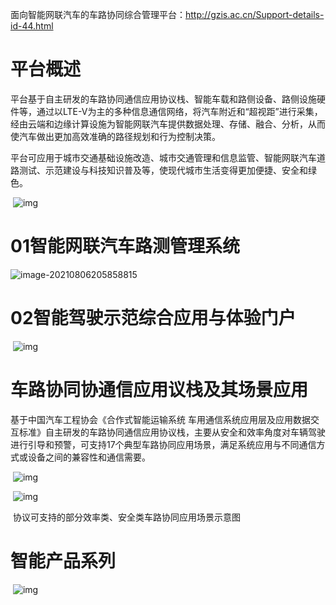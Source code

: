 面向智能网联汽车的车路协同综合管理平台：http://gzis.ac.cn/Support-details-id-44.html

# 平台概述

平台基于自主研发的车路协同通信应用协议栈、智能车载和路侧设备、路侧设施硬件等，通过以LTE-V为主的多种信息通信网络，将汽车附近和“超视距”进行采集，经由云端和边缘计算设施为智能网联汽车提供数据处理、存储、融合、分析，从而使汽车做出更加高效准确的路径规划和行为控制决策。

平台可应用于城市交通基础设施改造、城市交通管理和信息监管、智能网联汽车道路测试、示范建设与科技知识普及等，使现代城市生活变得更加便捷、安全和绿色。 

​	![img](http://gzis.ac.cn/Data/attached/image/20200219/20200219115423_57384.gif)

# 01智能网联汽车路测管理系统

![image-20210806205858815](https://gitee.com/er-huomeng/l-img/raw/master/img/image-20210806205858815.png)

# 02智能驾驶示范综合应用与体验门户 

​	![img](https://gitee.com/er-huomeng/l-img/raw/master/img/20200220215048_26504.gif)



# 车路协同协通信应用议栈及其场景应用


基于中国汽车工程协会《合作式智能运输系统  车用通信系统应用层及应用数据交互标准》自主研发的车路协同通信应用协议栈，主要从安全和效率角度对车辆驾驶进行引导和预警，可支持17个典型车路协同应用场景，满足系统应用与不同通信方式或设备之间的兼容性和通信需要。 

​	![img](https://gitee.com/er-huomeng/l-img/raw/master/img/20200219115816_53294.gif) 

​	 ![img](https://gitee.com/er-huomeng/l-img/raw/master/img/20200219115930_45024.gif)


​	协议可支持的部分效率类、安全类车路协同应用场景示意图 



# 智能产品系列

​	![img](https://gitee.com/er-huomeng/l-img/raw/master/img/20200219120007_59067.png)
